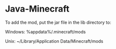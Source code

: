 Java-Minecraft
==============
To add the mod, put the jar file in the lib directory to:

Windows: %appdata%/.minecraft/mods

Unix: ~/Library/Application Data/Minecraft/mods 
